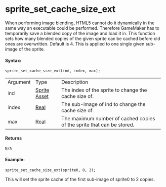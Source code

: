 # sprite_set_cache_size_ext

When performing image blending, HTML5 cannot do it dynamically in the
same way an executable could be performed. Therefore GameMaker has to
temporarily save a blended copy of the image and load it in. This
function sets how many blended copies of the given sprite can be cached
before old ones are overwritten. Default is 4. This is applied to one
single given sub-image of the sprite.

#### Syntax:

``` gml
sprite_set_cache_size_ext(ind, index, max);
```

|          |                                                                            |                                                                       |
|----------|----------------------------------------------------------------------------|-----------------------------------------------------------------------|
| Argument | Type                                                                       | Description                                                           |
| ind      |  [Sprite Asset](../../../../../../The_Asset_Editors/Sprites)           | The index of the sprite to change the cache size of.                  |
| index    |  [Real](../../../../../../GameMaker_Language/GML_Overview/Data_Types)  | The sub-image of ind to change the cache size of.                     |
| max      |  [Real](../../../../../../GameMaker_Language/GML_Overview/Data_Types)  | The maximum number of cached copies of the sprite that can be stored. |

#### Returns

``` gml
N/A
```

#### Example:

``` gml
sprite_set_cache_size_ext(sprite0, 0, 2);
```

This will set the sprite cache of the first sub-image of sprite0 to 2
copies.
